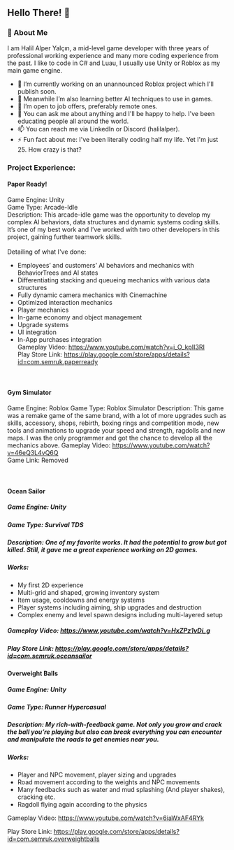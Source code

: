 ## Hello There! 👋

### 🚀 About Me
I am Halil Alper Yalçın, a mid-level game developer with three years of professional working experience and many more coding experience from the past. I like to code in C# and Luau, I usually use Unity or Roblox as my main game engine.

- 🔭 I’m currently working on an unannounced Roblox project which I'll publish soon.
- 🌱 Meanwhile I’m also learning better AI techniques to use in games.
- 💼 I’m open to job offers, preferably remote ones.
- 💬 You can ask me about anything and I'll be happy to help. I've been educating people all around the world.
- 📫 You can reach me via LinkedIn or Discord (halilalper).
- ⚡ Fun fact about me: I've been literally coding half my life. Yet I'm just 25. How crazy is that?

### Project Experience:

#### Paper Ready!
Game Engine: Unity<br />
Game Type: Arcade-Idle<br />
Description: This arcade-idle game was the opportunity to develop my complex AI behaviors, data structures and dynamic systems coding skills. It’s one of my best work and I’ve worked with two other developers in this project, gaining further teamwork skills. <br /> <br />
Detailing of what I've done:
-	Employees’ and customers’ AI behaviors and mechanics with BehaviorTrees and AI states
-	Differentiating stacking and queueing mechanics with various data structures
-	Fully dynamic camera mechanics with Cinemachine
-	Optimized interaction mechanics
-	Player mechanics
-	In-game economy and object management
-	Upgrade systems
-	UI integration
-	In-App purchases integration
<br /> Gameplay Video: https://www.youtube.com/watch?v=i_O_kpII3RI <br />
Play Store Link: https://play.google.com/store/apps/details?id=com.semruk.paperready <br /><br /><br />

#### Gym Simulator
Game Engine: Roblox
Game Type: Roblox Simulator
Description: This game was a remake game of the same brand, with a lot of more upgrades such as skills, accessory, shops, rebirth, boxing rings and competition mode, new tools and animations to upgrade your speed and strength, ragdolls and new maps. I was the only programmer and got the chance to develop all the mechanics above.
Gameplay Video: https://www.youtube.com/watch?v=46eQ3L4vQ6Q <br />
Game Link: Removed <br /><br /><br />

#### Ocean Sailor
##### Game Engine: Unity
##### Game Type: Survival TDS
##### Description: One of my favorite works. It had the potential to grow but got killed. Still, it gave me a great experience working on 2D games.
##### Works:
-	My first 2D experience
-	Multi-grid and shaped, growing inventory system
-	Item usage, cooldowns and energy systems
-	Player systems including aiming, ship upgrades and destruction
-	Complex enemy and level spawn designs including multi-layered setup

##### Gameplay Video: https://www.youtube.com/watch?v=HxZPz1vDi_g

##### Play Store Link: https://play.google.com/store/apps/details?id=com.semruk.oceansailor



#### Overweight Balls
##### Game Engine: Unity
##### Game Type: Runner Hypercasual
##### Description: My rich-with-feedback game. Not only you grow and crack the ball you’re playing but also can break everything you can encounter and manipulate the roads to get enemies near you.
##### Works:
-	Player and NPC movement, player sizing and upgrades
-	Road movement according to the weights and NPC movements
-	Many feedbacks such as water and mud splashing (And player shakes), cracking etc. 
-	Ragdoll flying again according to the physics

Gameplay Video: https://www.youtube.com/watch?v=6iaWxAF4RYk

Play Store Link: https://play.google.com/store/apps/details?id=com.semruk.overweightballs


<!--
**HalilAlper/HalilAlper** is a ✨ _special_ ✨ repository because its `README.md` (this file) appears on your GitHub profile.

Here are some ideas to get you started:

- 🔭 I’m currently working on ...
- 🌱 I’m currently learning ...
- 👯 I’m looking to collaborate on ...
- 🤔 I’m looking for help with ...
- 💬 Ask me about ...
- 📫 How to reach me: ...
- 😄 Pronouns: ...
- ⚡ Fun fact: ...
-->
